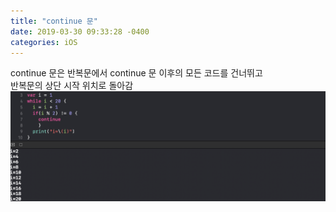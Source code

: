 ```yaml
---
title: "continue 문"
date: 2019-03-30 09:33:28 -0400
categories: iOS
---
```

continue 문은 반복문에서 continue 문 이후의 모든 코드를 건너뛰고
<br>
반복문의 상단 시작 위치로 돌아감
<br>
![continue](/img/continue.png)
